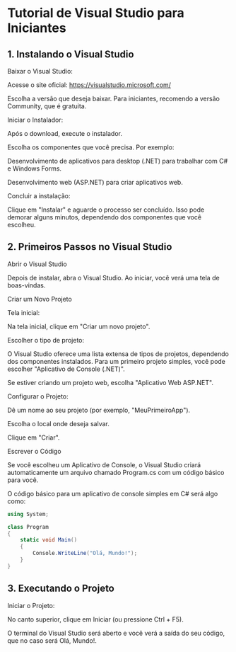 # Tutorial de Visual Studio para Iniciantes

## 1. Instalando o Visual Studio

Baixar o Visual Studio:

Acesse o site oficial: https://visualstudio.microsoft.com/

Escolha a versão que deseja baixar. Para iniciantes, recomendo a versão Community, que é gratuita.

Iniciar o Instalador:

Após o download, execute o instalador.

Escolha os componentes que você precisa. Por exemplo:

Desenvolvimento de aplicativos para desktop (.NET) para trabalhar com C# e Windows Forms.

Desenvolvimento web (ASP.NET) para criar aplicativos web.

Concluir a instalação:

Clique em "Instalar" e aguarde o processo ser concluído. Isso pode demorar alguns minutos, dependendo dos componentes que você escolheu.

## 2. Primeiros Passos no Visual Studio
Abrir o Visual Studio

Depois de instalar, abra o Visual Studio. Ao iniciar, você verá uma tela de boas-vindas.

Criar um Novo Projeto

Tela inicial:

Na tela inicial, clique em "Criar um novo projeto".

Escolher o tipo de projeto:

O Visual Studio oferece uma lista extensa de tipos de projetos, dependendo dos componentes instalados. Para um primeiro projeto simples, você pode escolher "Aplicativo de Console (.NET)".

Se estiver criando um projeto web, escolha "Aplicativo Web ASP.NET".

Configurar o Projeto:

Dê um nome ao seu projeto (por exemplo, "MeuPrimeiroApp").

Escolha o local onde deseja salvar.

Clique em "Criar".


Escrever o Código

Se você escolheu um Aplicativo de Console, o Visual Studio criará automaticamente um arquivo chamado Program.cs com um código básico para você.

O código básico para um aplicativo de console simples em C# será algo como:

```C#
using System;

class Program
{
    static void Main()
    {
        Console.WriteLine("Olá, Mundo!");
    }
}
```
## 3. Executando o Projeto

Iniciar o Projeto:

No canto superior, clique em Iniciar (ou pressione Ctrl + F5).

O terminal do Visual Studio será aberto e você verá a saída do seu código, que no caso será Olá, Mundo!.
